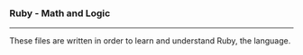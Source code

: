### Ruby - Math and Logic

***

These files are written in order to learn and understand Ruby, the language.